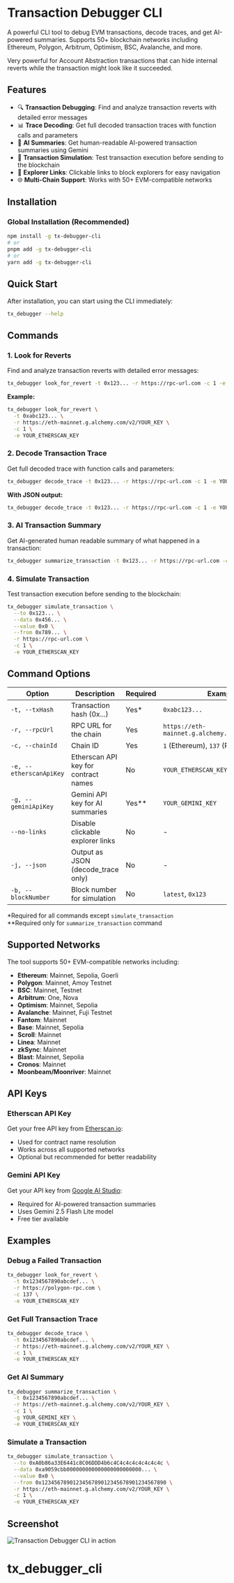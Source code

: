 # Transaction Debugger CLI

A powerful CLI tool to debug EVM transactions, decode traces, and get AI-powered summaries. Supports 50+ blockchain networks including Ethereum, Polygon, Arbitrum, Optimism, BSC, Avalanche, and more.

Very powerful for Account Abstraction transactions that can hide internal reverts while the transaction might look like it succeeded.

## Features

- 🔍 **Transaction Debugging**: Find and analyze transaction reverts with detailed error messages
- 📊 **Trace Decoding**: Get full decoded transaction traces with function calls and parameters
- 🤖 **AI Summaries**: Get human-readable AI-powered transaction summaries using Gemini
- 🔮 **Transaction Simulation**: Test transaction execution before sending to the blockchain
- 🔗 **Explorer Links**: Clickable links to block explorers for easy navigation
- 🌐 **Multi-Chain Support**: Works with 50+ EVM-compatible networks

## Installation

### Global Installation (Recommended)

```bash
npm install -g tx-debugger-cli
# or
pnpm add -g tx-debugger-cli
# or
yarn add -g tx-debugger-cli
```

## Quick Start

After installation, you can start using the CLI immediately:

```bash
tx_debugger --help
```

## Commands

### 1. Look for Reverts
Find and analyze transaction reverts with detailed error messages:

```bash
tx_debugger look_for_revert -t 0x123... -r https://rpc-url.com -c 1 -e YOUR_ETHERSCAN_KEY
```

**Example:**
```bash
tx_debugger look_for_revert \
  -t 0xabc123... \
  -r https://eth-mainnet.g.alchemy.com/v2/YOUR_KEY \
  -c 1 \
  -e YOUR_ETHERSCAN_KEY
```

### 2. Decode Transaction Trace
Get full decoded trace with function calls and parameters:

```bash
tx_debugger decode_trace -t 0x123... -r https://rpc-url.com -c 1 -e YOUR_ETHERSCAN_KEY
```

**With JSON output:**
```bash
tx_debugger decode_trace -t 0x123... -r https://rpc-url.com -c 1 -e YOUR_ETHERSCAN_KEY -j
```

### 3. AI Transaction Summary
Get AI-generated human readable summary of what happened in a transaction:

```bash
tx_debugger summarize_transaction -t 0x123... -r https://rpc-url.com -c 1 -g YOUR_GEMINI_KEY -e YOUR_ETHERSCAN_KEY
```

### 4. Simulate Transaction
Test transaction execution before sending to the blockchain:

```bash
tx_debugger simulate_transaction \
  --to 0x123... \
  --data 0x456... \
  --value 0x0 \
  --from 0x789... \
  -r https://rpc-url.com \
  -c 1 \
  -e YOUR_ETHERSCAN_KEY
```

## Command Options

| Option | Description | Required | Example |
|--------|-------------|----------|---------|
| `-t, --txHash` | Transaction hash (0x...) | Yes* | `0xabc123...` |
| `-r, --rpcUrl` | RPC URL for the chain | Yes | `https://eth-mainnet.g.alchemy.com/v2/YOUR_KEY` |
| `-c, --chainId` | Chain ID | Yes | `1` (Ethereum), `137` (Polygon) |
| `-e, --etherscanApiKey` | Etherscan API key for contract names | No | `YOUR_ETHERSCAN_KEY` |
| `-g, --geminiApiKey` | Gemini API key for AI summaries | Yes** | `YOUR_GEMINI_KEY` |
| `--no-links` | Disable clickable explorer links | No | - |
| `-j, --json` | Output as JSON (decode_trace only) | No | - |
| `-b, --blockNumber` | Block number for simulation | No | `latest`, `0x123` |

*Required for all commands except `simulate_transaction`  
**Required only for `summarize_transaction` command

## Supported Networks

The tool supports 50+ EVM-compatible networks including:

- **Ethereum**: Mainnet, Sepolia, Goerli
- **Polygon**: Mainnet, Amoy Testnet
- **BSC**: Mainnet, Testnet
- **Arbitrum**: One, Nova
- **Optimism**: Mainnet, Sepolia
- **Avalanche**: Mainnet, Fuji Testnet
- **Fantom**: Mainnet
- **Base**: Mainnet, Sepolia
- **Scroll**: Mainnet
- **Linea**: Mainnet
- **zkSync**: Mainnet
- **Blast**: Mainnet, Sepolia
- **Cronos**: Mainnet
- **Moonbeam/Moonriver**: Mainnet

## API Keys

### Etherscan API Key
Get your free API key from [Etherscan.io](https://etherscan.io/apis):
- Used for contract name resolution
- Works across all supported networks
- Optional but recommended for better readability

### Gemini API Key
Get your API key from [Google AI Studio](https://makersuite.google.com/app/apikey):
- Required for AI-powered transaction summaries
- Uses Gemini 2.5 Flash Lite model
- Free tier available

## Examples

### Debug a Failed Transaction
```bash
tx_debugger look_for_revert \
  -t 0x1234567890abcdef... \
  -r https://polygon-rpc.com \
  -c 137 \
  -e YOUR_ETHERSCAN_KEY
```

### Get Full Transaction Trace
```bash
tx_debugger decode_trace \
  -t 0x1234567890abcdef... \
  -r https://eth-mainnet.g.alchemy.com/v2/YOUR_KEY \
  -c 1 \
  -e YOUR_ETHERSCAN_KEY
```

### Get AI Summary
```bash
tx_debugger summarize_transaction \
  -t 0x1234567890abcdef... \
  -r https://eth-mainnet.g.alchemy.com/v2/YOUR_KEY \
  -c 1 \
  -g YOUR_GEMINI_KEY \
  -e YOUR_ETHERSCAN_KEY
```

### Simulate a Transaction
```bash
tx_debugger simulate_transaction \
  --to 0xA0b86a33E6441c8C06DDD4b6c4C4c4c4c4c4c4c4c \
  --data 0xa9059cbb000000000000000000000000... \
  --value 0x0 \
  --from 0x1234567890123456789012345678901234567890 \
  -r https://eth-mainnet.g.alchemy.com/v2/YOUR_KEY \
  -c 1 \
  -e YOUR_ETHERSCAN_KEY
```

## Screenshot

![Transaction Debugger CLI in action](cli_decode_transaction.png)


# tx_debugger_cli
